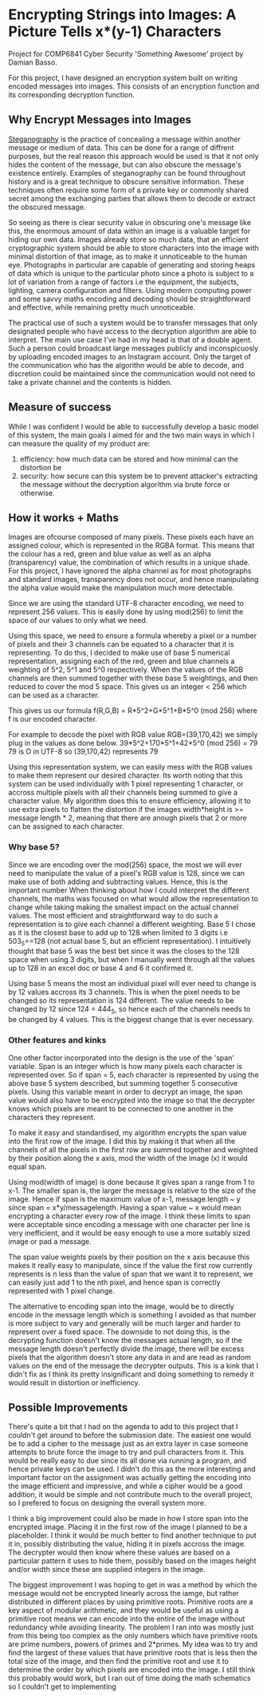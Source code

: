 # Encrypting Strings into Images: A Picture Tells x*(y-1) Characters
Project for COMP6841 Cyber Security 'Something Awesome' project by Damian Basso.

For this project, I have designed an encryption system built on writing encoded messages into images.
This consists of  an encryption function and its corresponding decryption function. 

## Why Encrypt Messages into Images

[Steganography](https://en.wikipedia.org/wiki/Steganography) is the practice of concealing a message within another message or medium of data. This can be done for a range of diffrent purposes, but the real reason this approach would be used is that it not only hides the content of the message, but can also obscure the message's existence entirely. Examples of steganography can be found throughout history and is a great technique to obscure sensitive information. These techniques often require some form of a private key or commonly shared secret among the exchanging parties that allows them to decode or extract the obscured message. 

So seeing as there is clear security value in obscuring one's message like this, the enormous amount of data within an image is a valuable target for hiding our own data. Images already store so much data, that an efficient cryptographic system should be able to store characters into the image with minimal distortion of that image, as to make it unnoticeable to the human eye. Photographs in particular are capable of generating and storing heaps of data which is unique to the particular photo since a photo is subject to a lot of variation from a range of factors i.e the equipment, the subjects, lighting, camera configuration and filters. Using modern computing power and some savvy maths encoding and decoding should be straightforward and effective, while remaining pretty much unnoticeable.

The practical use of such a system would be to transfer messages that only designated people who have access to the decryption algorithm are able to interpret. The main use case I've had in my head is that of a double agent. Such a person could broadcast large messages publicly and inconspicuosly by uploading encoded images to an Instagram account. Only the target of the communication who has the algorithn would be able to decode, and discretion could be maintained since the communication would not need to take a private channel and the contents is hidden.

## Measure of success

While I was  confident I would be able to successfully develop a basic model of this system, the main goals I aimed for and the two main 
ways in which I can measure the quality of my product are:

1) efficiency: how much data can be stored and how minimal can the distortion be  
2) security: how secure can this system be to prevent attacker's extracting the message without the decryption algorithm via brute force or otherwise.


## How it works + Maths

Images are ofcourse composed of many pixels. 
These pixels each have an assigned colour, which is represented in the RGBA format. This means that the colour has a red, green and blue value as well as 
an alpha (transparency) value, the combination of which results in a unique shade.
For this project, I have ignored the alpha channel as for most photographs and standard images, transparency does not occur, and hence manipulating the
alpha value would make the manipulation much more detectable.

Since we are using the standard UTF-8 character encoding, we need to represent 256 values. This is easily done by using mod(256) to limit the space of our values to only what we need.

Using this space, we need to ensure a formula whereby a pixel or a number of pixels and their 3 channels can be equated to a character that it is representing. To do this, I decided to make use of base 5 numerical representation, assigning each of the red, green and blue channels a weighting of 5^2, 5^1 and 5^0 respectively. When the values of the RGB channels are then summed together with these base 5 weightings, and then reduced to cover the mod 5 space. This gives us an integer < 256 which can be used as a character.

This gives us our formula f(R,G,B) = R\*5^2+G\*5^1+B\*5^0 (mod 256) where f is our encoded character.

For example to decode the pixel with RGB value RGB=(39,170,42) we simply plug in the values as done below.
  39\*5^2+170\*5^1+42\*5^0 (mod 256) = 79
  79 is O in UTF-8 so (39,170,42) represents 79
  
Using this representation system, we can easily mess with the RGB values to make them represent our desired character. Its worth noting that this system can be used individually with 1 pixel representing 1 character, or accross multiple pixels with all their channels being summed to give a character value. My algorithm does this to ensure efficiency, allowing it to use extra pixels to flatten the distortion if the images width\*height is >= message length * 2, meaning that there are anough pixels that 2 or more can be assigned to each character.

### Why base 5?

Since we are encoding over the mod(256) space, the most we will ever need to manipulate the value of a pixel's RGB value is 128, since we can make use of both adding and subtracting values. Hence, this is the important number When thinking about how I could interpret the different channels, the maths was focused on what would allow the representation to change while taking making the smallest impact on the actual channel values. The most efficient and straightforward way to do such a representation is to give each channel a different weighting. Base 5 I chose as it is the closest base to add up to 128 when limited to 3 digits i.e 503<sub>5</sub>==128 (not actual base 5, but an efficient representation). I intuitively thought that base 5 was the best bet since it was the closes to the 128 space when using 3 digits, but when I manually went through all the values up to 128 in an excel doc or base 4 and 6 it confirmed it.

Using base 5 means the most an individual pixel will ever need to change is by 12 values accross its 3 channels. This is when the pixel needs to be changed so its representation is 124 different. The value needs to be changed by 12 since 124 = 444<sub>5</sub>, so hence each of the channels needs to be changed by 4 values. This is the biggest change that is ever necessary.


### Other features and kinks

One other factor incorporated into the design is the use of the 'span' variable. Span is an integer which is how many pixels each character is represented over. So if span = 5, each character is represented by using the above base 5 system described, but summing together 5 consecutive pixels. Using this variable meant in order to decrypt an image, the span value would also have to be encrypted into the image so that the decrypter knows which pixels are meant to be connected to one another in the characters they represent. 

To make it easy and standardised, my algorithm encrypts the span value into the first row of the image. I did this by making it that when all the channels of all the pixels in the first row are summed together and weighted by their position along the x axis, mod the width of the image (x) it would equal span.

Using mod(width of image) is done because it gives span a range from 1 to x-1. The smaller span is, the larger the message is relative to the size of the image. Hence if span is the maximum value of x-1, message.length ~ y since span = x\*y/messagelength. Having a span value ~ x would mean encrypting a character every row of the image. I think these limits to span were acceptable since encoding a message with one character per line is very inefficient, and it would be easy enough to use a more suitably sized image or pad a message. 

The span value weights pixels by their position on the x axis because this makes it really easy to manipulate, since if the value the first row currently represents is n less than the value of span that we want it to represent, we can easily just add 1 to the nth pixel, and hence span is correctly represented with 1 pixel change.

The alternative to encoding span into the image, would be to directly encode in the message length which is something I avoided as that number is more subject to vary and generally will be much larger and harder to represent over a fixed space. The downside to not doing this, is the decrypting function doesn't know the messages actual length, so if the message length doesn't perfectly divide the image, there will be excess pixels that the algorithm doesn't store any data in and are read as random values on the end of the message the decrypter outputs. This is a kink that I didn't fix as I think its pretty insignificant and doing something to remedy it would result in distortion or inefficiency.


## Possible Improvements 

There's quite a bit that I had on the agenda to add to this project that I couldn't get around to before the submission date. The easiest one would be to add a cipher to the message just as an extra layer in case someone attempts to brute force the image to try and pull characters from it. This would be really easy to due since its all done via running a program, and hence private keys can be used. I didn't do this as the more interesting and important factor on the assignment was actually getting the encoding into the image efficient and impressive, and while a cipher would be a good addition, it would be simple and not contribute much to the overall project, so I prefered to focus on designing the overall system more.

I think a big improvement could also be made in how I store span into the encrypted image. Placing it in the first row of the image I planned to be a placeholder. I think it would be much better to find another technique to put it in, possibly distributing the value, hiding it in pixels accross the image. The decrypter would then know where these values are based on a particular pattern it uses to hide them, possibly based on the images height and/or width since these are supplied integers in the image.

The biggest improvement I was hoping to get in was a method by which the message would not be encrypted linearly across the iamge, but rather distributed in different places by using primitive roots. Primitive roots are a key aspect of modular arithmetic, and they would be useful as using a primitive root means we can encode into the entire of the image without redundancy while avoiding linearity. The problem I ran into was mostly just from this being too complex as the only numbers which have primitive roots are prime numbers, powers of primes and 2\*primes. My idea was to try and find the largest of these values that have primitive roots that is less then the total size of the image, and then find the primitive root and use it to determine the order by which pixels are encoded into the image. I still think this probably would work, but I ran out of time doing the math schematics so I couldn't get to implementing
